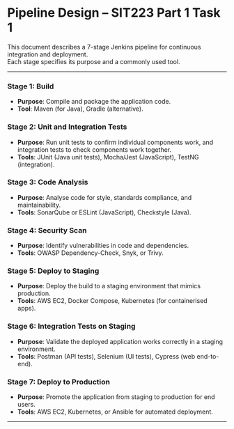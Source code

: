 # Pipeline Design – SIT223 Part 1 Task 1

This document describes a 7-stage Jenkins pipeline for continuous integration and deployment.  
Each stage specifies its purpose and a commonly used tool.

---

### Stage 1: Build
- **Purpose**: Compile and package the application code.  
- **Tool**: Maven (for Java), Gradle (alternative).

### Stage 2: Unit and Integration Tests
- **Purpose**: Run unit tests to confirm individual components work, and integration tests to check components work together.  
- **Tools**: JUnit (Java unit tests), Mocha/Jest (JavaScript), TestNG (integration).

### Stage 3: Code Analysis
- **Purpose**: Analyse code for style, standards compliance, and maintainability.  
- **Tools**: SonarQube or ESLint (JavaScript), Checkstyle (Java).

### Stage 4: Security Scan
- **Purpose**: Identify vulnerabilities in code and dependencies.  
- **Tools**: OWASP Dependency-Check, Snyk, or Trivy.

### Stage 5: Deploy to Staging
- **Purpose**: Deploy the build to a staging environment that mimics production.  
- **Tools**: AWS EC2, Docker Compose, Kubernetes (for containerised apps).

### Stage 6: Integration Tests on Staging
- **Purpose**: Validate the deployed application works correctly in a staging environment.  
- **Tools**: Postman (API tests), Selenium (UI tests), Cypress (web end-to-end).

### Stage 7: Deploy to Production
- **Purpose**: Promote the application from staging to production for end users.  
- **Tools**: AWS EC2, Kubernetes, or Ansible for automated deployment.

---
